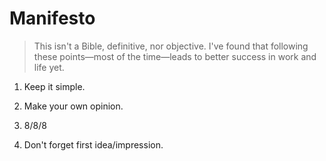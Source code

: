 # Manifesto

> This isn't a Bible, definitive, nor objective.
> I've found that following these points—most of the time—leads to better success in work and life yet.

1. Keep it simple.

2. Make your own opinion.

3. 8/8/8

4. Don't forget first idea/impression.


<!-- Inspiration -->
<!-- https://37signals.com/ -->